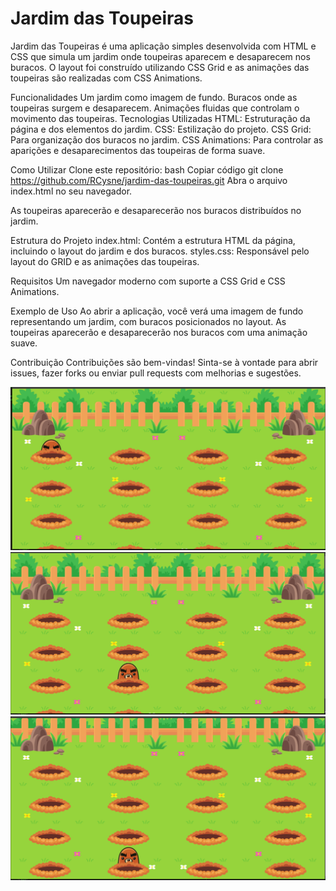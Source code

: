 # Jardim das Toupeiras
Jardim das Toupeiras é uma aplicação simples desenvolvida com HTML e CSS que simula um jardim onde toupeiras aparecem e desaparecem nos buracos. 
O layout foi construído utilizando CSS Grid e as animações das toupeiras são realizadas com CSS Animations.

Funcionalidades
Um jardim como imagem de fundo.
Buracos onde as toupeiras surgem e desaparecem.
Animações fluidas que controlam o movimento das toupeiras.
Tecnologias Utilizadas
HTML: Estruturação da página e dos elementos do jardim.
CSS: Estilização do projeto.
CSS Grid: Para organização dos buracos no jardim.
CSS Animations: Para controlar as aparições e desaparecimentos das toupeiras de forma suave.

Como Utilizar
Clone este repositório:
bash
Copiar código
git clone https://github.com/RCysne/jardim-das-toupeiras.git
Abra o arquivo index.html no seu navegador.

As toupeiras aparecerão e desaparecerão nos buracos distribuídos no jardim.

Estrutura do Projeto
index.html: Contém a estrutura HTML da página, incluindo o layout do jardim e dos buracos.
styles.css: Responsável pelo layout do GRID e as animações das toupeiras.

Requisitos
Um navegador moderno com suporte a CSS Grid e CSS Animations.

Exemplo de Uso
Ao abrir a aplicação, você verá uma imagem de fundo representando um jardim, com buracos posicionados no layout. As toupeiras aparecerão e desaparecerão nos buracos com uma animação suave.

Contribuição
Contribuições são bem-vindas! Sinta-se à vontade para abrir issues, fazer forks ou enviar pull requests com melhorias e sugestões.

![toupeira-01](https://github.com/RCysne/jardim-das-toupeiras/blob/main/assets/toupeira-01.png)
![toupeira-02](https://github.com/RCysne/jardim-das-toupeiras/blob/main/assets/toupeira-02.png)
![toupeira-03](https://github.com/RCysne/jardim-das-toupeiras/blob/main/assets/toupeira-03.png)
